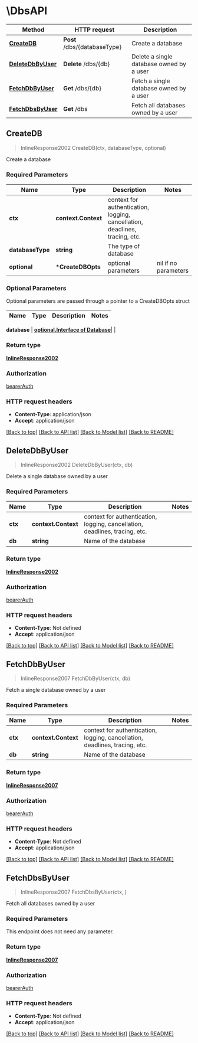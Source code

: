# \DbsAPI

Method | HTTP request | Description
------------- | ------------- | -------------
[**CreateDB**](DbsAPI.md#CreateDB) | **Post** /dbs/{databaseType} | Create a database
[**DeleteDbByUser**](DbsAPI.md#DeleteDbByUser) | **Delete** /dbs/{db} | Delete a single database owned by a user
[**FetchDbByUser**](DbsAPI.md#FetchDbByUser) | **Get** /dbs/{db} | Fetch a single database owned by a user
[**FetchDbsByUser**](DbsAPI.md#FetchDbsByUser) | **Get** /dbs | Fetch all databases owned by a user


## CreateDB

> InlineResponse2002 CreateDB(ctx, databaseType, optional)

Create a database

### Required Parameters


Name | Type | Description  | Notes
------------- | ------------- | ------------- | -------------
**ctx** | **context.Context** | context for authentication, logging, cancellation, deadlines, tracing, etc.
**databaseType** | **string**| The type of database | 
 **optional** | ***CreateDBOpts** | optional parameters | nil if no parameters

### Optional Parameters

Optional parameters are passed through a pointer to a CreateDBOpts struct


Name | Type | Description  | Notes
------------- | ------------- | ------------- | -------------

 **database** | [**optional.Interface of Database**](Database.md)|  | 

### Return type

[**InlineResponse2002**](inline_response_200_2.md)

### Authorization

[bearerAuth](../README.md#bearerAuth)

### HTTP request headers

- **Content-Type**: application/json
- **Accept**: application/json

[[Back to top]](#) [[Back to API list]](../README.md#documentation-for-api-endpoints)
[[Back to Model list]](../README.md#documentation-for-models)
[[Back to README]](../README.md)


## DeleteDbByUser

> InlineResponse2002 DeleteDbByUser(ctx, db)

Delete a single database owned by a user

### Required Parameters


Name | Type | Description  | Notes
------------- | ------------- | ------------- | -------------
**ctx** | **context.Context** | context for authentication, logging, cancellation, deadlines, tracing, etc.
**db** | **string**| Name of the database | 

### Return type

[**InlineResponse2002**](inline_response_200_2.md)

### Authorization

[bearerAuth](../README.md#bearerAuth)

### HTTP request headers

- **Content-Type**: Not defined
- **Accept**: application/json

[[Back to top]](#) [[Back to API list]](../README.md#documentation-for-api-endpoints)
[[Back to Model list]](../README.md#documentation-for-models)
[[Back to README]](../README.md)


## FetchDbByUser

> InlineResponse2007 FetchDbByUser(ctx, db)

Fetch a single database owned by a user

### Required Parameters


Name | Type | Description  | Notes
------------- | ------------- | ------------- | -------------
**ctx** | **context.Context** | context for authentication, logging, cancellation, deadlines, tracing, etc.
**db** | **string**| Name of the database | 

### Return type

[**InlineResponse2007**](inline_response_200_7.md)

### Authorization

[bearerAuth](../README.md#bearerAuth)

### HTTP request headers

- **Content-Type**: Not defined
- **Accept**: application/json

[[Back to top]](#) [[Back to API list]](../README.md#documentation-for-api-endpoints)
[[Back to Model list]](../README.md#documentation-for-models)
[[Back to README]](../README.md)


## FetchDbsByUser

> InlineResponse2007 FetchDbsByUser(ctx, )

Fetch all databases owned by a user

### Required Parameters

This endpoint does not need any parameter.

### Return type

[**InlineResponse2007**](inline_response_200_7.md)

### Authorization

[bearerAuth](../README.md#bearerAuth)

### HTTP request headers

- **Content-Type**: Not defined
- **Accept**: application/json

[[Back to top]](#) [[Back to API list]](../README.md#documentation-for-api-endpoints)
[[Back to Model list]](../README.md#documentation-for-models)
[[Back to README]](../README.md)
